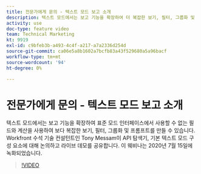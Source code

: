 ```yaml
---
title: 전문가에게 문의 - 텍스트 모드 보고 소개
description: 텍스트 모드에서는 보고 기능을 확장하여 더 복잡한 보기, 필터, 그룹화 및 프롬프트를 만들 수 있습니다. 이 웨비나는 2020년 7월 15일에 녹화되었습니다.
activity: use
doc-type: feature video
team: Technical Marketing
kt: 9919
exl-id: c9bfeb3b-a493-4c4f-a217-a7a2336d254d
source-git-commit: ca06e5a8b1602a7bcfb83a43f529680a5a96bacf
workflow-type: tm+mt
source-wordcount: '94'
ht-degree: 0%

---
```


# 전문가에게 문의 - 텍스트 모드 보고 소개

텍스트 모드에서는 보고 기능을 확장하여 표준 모드 인터페이스에서 사용할 수 없는 필드와 계산을 사용하여 보다 복잡한 보기, 필터, 그룹화 및 프롬프트를 만들 수 있습니다. Workfront 수석 기술 컨설턴트인 Tony Messam이 API 탐색기, 기본 텍스트 모드 구성 요소에 대해 논의하고 라이브 데모를 공유합니다. 이 웨비나는 2020년 7월 15일에 녹화되었습니다.

>[!VIDEO](https://video.tv.adobe.com/v/341125/?quality=12)
